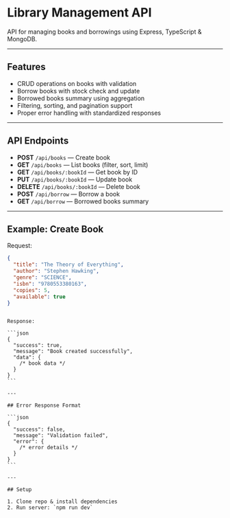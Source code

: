 # Library Management API

API for managing books and borrowings using Express, TypeScript & MongoDB.

---

## Features

- CRUD operations on books with validation
- Borrow books with stock check and update
- Borrowed books summary using aggregation
- Filtering, sorting, and pagination support
- Proper error handling with standardized responses

---

## API Endpoints

- **POST** `/api/books` — Create book
- **GET** `/api/books` — List books (filter, sort, limit)
- **GET** `/api/books/:bookId` — Get book by ID
- **PUT** `/api/books/:bookId` — Update book
- **DELETE** `/api/books/:bookId` — Delete book
- **POST** `/api/borrow` — Borrow a book
- **GET** `/api/borrow` — Borrowed books summary

---

## Example: Create Book

Request:

```json
{
  "title": "The Theory of Everything",
  "author": "Stephen Hawking",
  "genre": "SCIENCE",
  "isbn": "9780553380163",
  "copies": 5,
  "available": true
}
```

````

Response:

```json
{
  "success": true,
  "message": "Book created successfully",
  "data": {
    /* book data */
  }
}
```

---

## Error Response Format

```json
{
  "success": false,
  "message": "Validation failed",
  "error": {
    /* error details */
  }
}
```

---

## Setup

1. Clone repo & install dependencies
2. Run server: `npm run dev`
````
